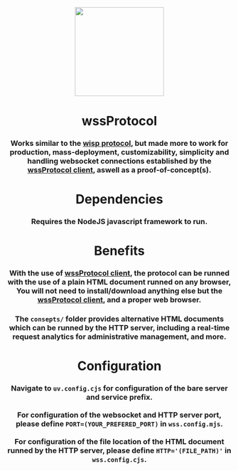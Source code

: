 <p align="center"><img src="https://i.ibb.co/XVWwd0T/wss-Protocol.png" height="200"></p>
<h1 align="center">wssProtocol</h1>
<h3 align="center">Works similar to the <a href="https://wisp.mercurywork.shop">wisp protocol</a>, but made more to work for production, mass-deployment, customizability, simplicity and handling websocket connections established by the <a href="https://github.com/yotsubabeat">wssProtocol client</a>, aswell as a proof-of-concept(s).

<h1 align="center">Dependencies</h1>
<h3 align="center">Requires the NodeJS javascript framework to run.</h3>

<h1 align="center">Benefits</h1>
<h3 align="center">With the use of <a href="https://github.com/yotsubabeat">wssProtocol client</a>, the protocol can be runned with the use of a plain HTML document runned on any browser,
You will not need to install/download anything else but the <a href="https://github.com/yotsubabeat">wssProtocol client</a>, and a proper web browser.</h3>

<h3 align="center">The <code>consepts/</code> folder provides alternative HTML documents which can be runned by the HTTP server, including a real-time request analytics for administrative management, and more.</h3>

<h1 align="center">Configuration</h1>
<h3 align="center">Navigate to <code>uv.config.cjs</code> for configuration of the bare server and service prefix.<br><br>
For configuration of the websocket and HTTP server port, please define <code>PORT=(YOUR_PREFERED_PORT)</code> in <code>wss.config.mjs</code>.<br><br>
For configuration of the file location of the HTML document runned by the HTTP server, please define <code>HTTP='(FILE_PATH)'</code> in <code>wss.config.cjs</code>.</h3>
